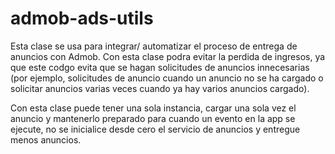 # admob-ads-utils

Esta clase se usa para integrar/ automatizar el proceso de entrega de anuncios con Admob.
Con esta clase podra evitar la perdida de ingresos, ya que este codgo evita que se hagan solicitudes de anuncios innecesarias (por ejemplo, solicitudes de anuncio cuando un anuncio no se ha cargado o solicitar anuncios varias veces cuando ya hay varios anuncios cargado).

Con esta clase puede tener una sola instancia, cargar una sola vez el anuncio y mantenerlo preparado para cuando un evento en la app se ejecute, no se inicialice desde cero el servicio de anuncios y entregue menos anuncios.

